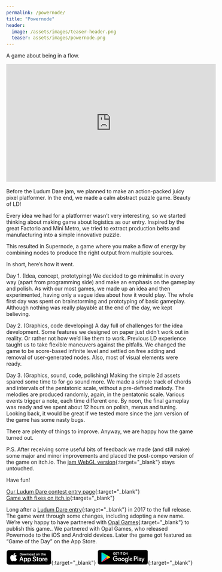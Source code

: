 ```yaml
---
permalink: /powernode/
title: "Powernode"
header:
  image: /assets/images/teaser-header.png
  teaser: assets/images/powernode.png
---
```


A game about being in a flow.  

<iframe width="560" height="315" src="https://www.youtube.com/embed/WbGspQ1diNs" title="YouTube video player" frameborder="0" allow="accelerometer; autoplay; clipboard-write; encrypted-media; gyroscope; picture-in-picture" allowfullscreen></iframe>

Before the Ludum Dare jam, we planned to make an action-packed juicy pixel platformer. In the end, we made a calm abstract puzzle game. Beauty of LD!  

Every idea we had for a platformer wasn’t very interesting, so we started thinking about making game about logistics as our entry. Inspired by the great Factorio and Mini Metro, we tried to extract production belts and manufacturing into a simple innovative puzzle.  

This resulted in Supernode, a game where you make a flow of energy by combining nodes to produce the right output from multiple sources.  

In short, here’s how it went.

<blockquote class="imgur-embed-pub" lang="en" data-id="t3SF5JK"><a href="//imgur.com/t3SF5JK"></a></blockquote><script async src="//s.imgur.com/min/embed.js" charset="utf-8"></script>  

Day 1. (Idea, concept, prototyping)
We decided to go minimalist in every way (apart from programming side) and make an emphasis on the gameplay and polish. As with our most games, we made up an idea and then experimented, having only a vague idea about how it would play. The whole first day was spent on brainstorming and prototyping of basic gameplay. Although nothing was really playable at the end of the day, we kept believing.  

<blockquote class="imgur-embed-pub" lang="en" data-id="XlXFWwm"><a href="//imgur.com/XlXFWwm"></a></blockquote><script async src="//s.imgur.com/min/embed.js" charset="utf-8"></script>  

Day 2. (Graphics, code developing)
A day full of challenges for the idea development. Some features we designed on paper just didn’t work out in reality. Or rather not how we’d like them to work. Previous LD experience taught us to take flexible maneuvers against the pitfalls. We changed the game to be score-based infinite level and settled on free adding and removal of user-generated nodes. Also, most of visual elements were ready.  

<blockquote class="imgur-embed-pub" lang="en" data-id="rZXdXyr"><a href="//imgur.com/rZXdXyr"></a></blockquote><script async src="//s.imgur.com/min/embed.js" charset="utf-8"></script>  

Day 3. (Graphics, sound, code, polishing)
Making the simple 2d assets spared some time to for go sound more. We made a simple track of chords and intervals of the pentatonic scale, without a pre-defined melody. The melodies are produced randomly, again, in the pentatonic scale. Various events trigger a note, each time different one. By noon, the final gameplay was ready and we spent about 12 hours on polish, menus and tuning. Looking back, it would be great if we tested more since the jam version of the game has some nasty bugs.  

<blockquote class="imgur-embed-pub" lang="en" data-id="a/mUDIc"><a href="//imgur.com/mUDIc"></a></blockquote><script async src="//s.imgur.com/min/embed.js" charset="utf-8"></script>  

There are plenty of things to improve. Anyway, we are happy how the game turned out.  

P.S.
After receiving some useful bits of feedback we made (and still make) some major and minor improvements and placed the post-compo version of the game on itch.io. The [jam WebGL version](http://dustyroom.com/ld39/supernode){:target="_blank"} stays untouched.  

Have fun!  

[Our Ludum Dare contest entry page](https://ldjam.com/events/ludum-dare/39/supernode){:target="_blank"}  
[Game with fixes on itch.io](https://dustyroom.itch.io/supernode){:target="_blank"}  

Long after a [Ludum Dare entry](http://dustyroom.com/supernode-ld39-entry/){:target="_blank"} in 2017 to the full release. The game went through some changes, including adopting a new name. We’re very happy to have partnered with [Opal Games](http://opalgames.fr/){:target="_blank"} to publish this game.. We partnered with Opal Games, who released Powernode to the iOS and Android devices. Later the game got featured as “Game of the Day” on the App Store.

[![Download on the App Store](/assets/images/appstore_button_download.png "Download on the App Store")](https://apps.apple.com/us/app/powernode/id1339814815){:target="_blank"}
[![Get It on Google Play](/assets/images/google-play-badge-1.png "Get It on Google Play")](https://play.google.com/store/apps/details?id=com.dustyroom.supersum){:target="_blank"}  
